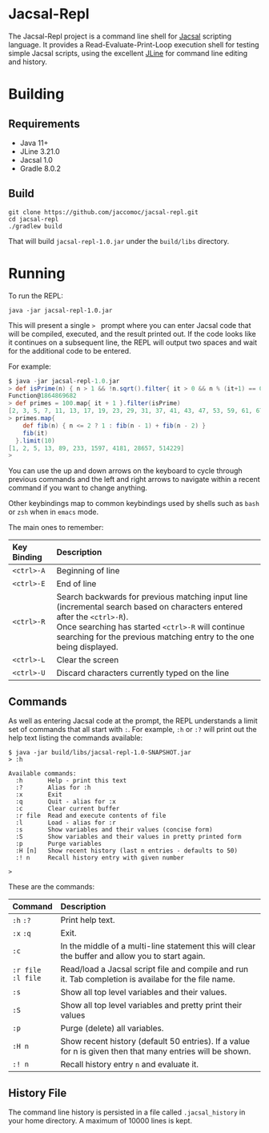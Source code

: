 # Jacsal-Repl

The Jacsal-Repl project is a command line shell for [Jacsal](https://github.com/jaccomoc/jacsal) scripting
language.
It provides a Read-Evaluate-Print-Loop execution shell for testing simple Jacsal scripts, using the excellent
[JLine](https://github.com/jline/jline3) for command line editing and history.

# Building

## Requirements

* Java 11+
* JLine 3.21.0
* Jacsal 1.0
* Gradle 8.0.2

## Build

```shell
git clone https://github.com/jaccomoc/jacsal-repl.git
cd jacsal-repl
./gradlew build
```

That will build `jacsal-repl-1.0.jar` under the `build/libs` directory.

# Running

To run the REPL:
```shell
java -jar jacsal-repl-1.0.jar
```

This will present a single `> ` prompt where you can enter Jacsal code that will be compiled, executed, and the
result printed out.
If the code looks like it continues on a subsequent line, the REPL will output two spaces and wait for the additional
code to be entered.

For example:
```groovy
$ java -jar jacsal-repl-1.0.jar
> def isPrime(n) { n > 1 && !n.sqrt().filter{ it > 0 && n % (it+1) == 0 } }
Function@1864869682
> def primes = 100.map{ it + 1 }.filter(isPrime)
[2, 3, 5, 7, 11, 13, 17, 19, 23, 29, 31, 37, 41, 43, 47, 53, 59, 61, 67, 71, 73, 79, 83, 89, 97]
> primes.map{
    def fib(n) { n <= 2 ? 1 : fib(n - 1) + fib(n - 2) }
    fib(it)
  }.limit(10)
[1, 2, 5, 13, 89, 233, 1597, 4181, 28657, 514229]
>
```

You can use the up and down arrows on the keyboard to cycle through previous commands and the left and right arrows
to navigate within a recent command if you want to change anything.

Other keybindings map to common keybindings used by shells such as `bash` or `zsh` when in `emacs` mode.

The main ones to remember:

| Key Binding   | Description                                                                                                                                                                                                                                            |
|:--------------|:-------------------------------------------------------------------------------------------------------------------------------------------------------------------------------------------------------------------------------------------------------|
| `<ctrl>-A`    | Beginning of line                                                                                                                                                                                                                                      |
 | `<ctrl>-E`    | End of line                                                                                                                                                                                                                                            |
| `<ctrl>-R`    | Search backwards for previous matching input line (incremental search based on characters entered after the `<ctrl>-R`).<br/>Once searching has started `<ctrl>-R` will continue searching for the previous matching entry to the one being displayed. |
 | `<ctrl>-L`    | Clear the screen                                                                                                                                                                                                                                       | 
 | `<ctrl>-U`    | Discard characters currently typed on the line                                                                                                                                                                                                         |

## Commands

As well as entering Jacsal code at the prompt, the REPL understands a limit set of commands that all start with `:`.
For example, `:h` or `:?` will print out the help text listing the commands available:
```
$ java -jar build/libs/jacsal-repl-1.0-SNAPSHOT.jar
> :h

Available commands:
  :h       Help - print this text
  :?       Alias for :h
  :x       Exit
  :q       Quit - alias for :x
  :c       Clear current buffer
  :r file  Read and execute contents of file
  :l       Load - alias for :r
  :s       Show variables and their values (concise form)
  :S       Show variables and their values in pretty printed form
  :p       Purge variables
  :H [n]   Show recent history (last n entries - defaults to 50)
  :! n     Recall history entry with given number

>
```

These are the commands:

| Command                  | Description                                                                                               |
|:-------------------------|:----------------------------------------------------------------------------------------------------------|
| `:h` `:?`                | Print help text.                                                                                          |
| `:x` `:q`                | Exit.                                                                                                     |
| `:c`                     | In the middle of a multi-line statement this will clear the buffer and allow you to start again.          |
| `:r file`<br/> `:l file` | Read/load a Jacsal script file and compile and run it. Tab completion is availabe for the file name.      |
| `:s`                     | Show all top level variables and their values.                                                            |
 | `:S`                     | Show all top level variables and pretty print their values                                                |
 | `:p`                     | Purge (delete) all variables.                                                                             |
 | `:H n`                   | Show recent history (default 50 entries). If a value for n is given then that many entries will be shown. |
 | `:! n`                   | Recall history entry `n` and evaluate it.                                                                 |

## History File

The command line history is persisted in a file called `.jacsal_history` in your home directory.
A maximum of 10000 lines is kept.
